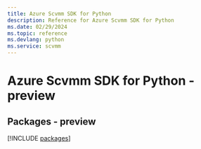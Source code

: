 ```yaml
---
title: Azure Scvmm SDK for Python
description: Reference for Azure Scvmm SDK for Python
ms.date: 02/29/2024
ms.topic: reference
ms.devlang: python
ms.service: scvmm
---
```

# Azure Scvmm SDK for Python - preview
## Packages - preview
[!INCLUDE [packages](scvmm-index.md)]